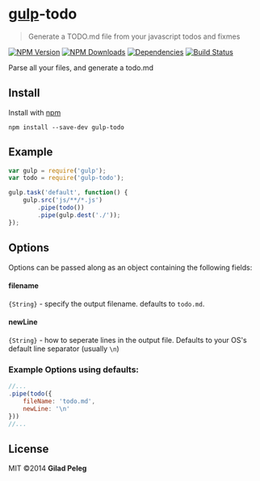 # [gulp](https://github.com/wearefractal/gulp)-todo
> Generate a TODO.md file from your javascript todos and fixmes

[![NPM Version](http://img.shields.io/npm/v/gulp-todo.svg)](https://npmjs.org/package/gulp-todo)
[![NPM Downloads](http://img.shields.io/npm/dm/gulp-todo.svg)](https://npmjs.org/package/gulp-todo)
[![Dependencies](http://img.shields.io/gemnasium/pgilad/gulp-todo.svg)](https://gemnasium.com/pgilad/gulp-todo)
[![Build Status](https://travis-ci.org/pgilad/gulp-todo.svg?branch=master)](https://travis-ci.org/pgilad/gulp-todo)

Parse all your files, and generate a todo.md

## Install

Install with [npm](https://npmjs.org/package/gulp-todo)

```
npm install --save-dev gulp-todo
```

## Example

```js
var gulp = require('gulp');
var todo = require('gulp-todo');

gulp.task('default', function() {
    gulp.src('js/**/*.js')
        .pipe(todo())
        .pipe(gulp.dest('./'));
});
```

## Options

Options can be passed along as an object containing the following fields:

#### filename

`{String}` - specify the output filename. defaults to `todo.md`.

#### newLine

`{String}` - how to seperate lines in the output file. Defaults to your OS's default line separator (usually `\n`)

### Example Options using defaults:

```js
//...
.pipe(todo({
    fileName: 'todo.md',
    newLine: '\n'
}))
//...
```

## License

MIT ©2014 **Gilad Peleg**
